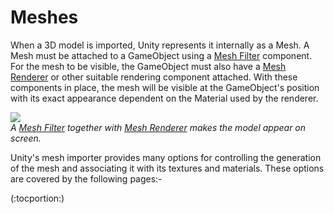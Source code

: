 Meshes
======


When a 3D model is imported, Unity represents it internally as a <span class=keyword>Mesh</span>. A Mesh must be attached to a GameObject using a [Mesh Filter](class-MeshFilter.md) component. For the mesh to be visible, the GameObject must also have a [Mesh Renderer](class-MeshRenderer.md) or other suitable rendering component attached. With these components in place, the mesh will be visible at the GameObject's position with its exact appearance dependent on the Material used by the renderer.


![](http://docwiki.hq.unity3d.com/uploads/Main/MeshExample40.png)  
_A [Mesh Filter](class-MeshFilter.md) together with [Mesh Renderer](class-MeshRenderer.md) makes the model appear on screen._

Unity's mesh importer provides many options for controlling the generation of the mesh and associating it with its textures and materials. These options are covered by the following pages:-

(:tocportion:)
